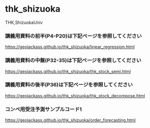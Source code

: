 # thk_shizuoka
THK,ShizuokaUniv

### 講義用資料の前半(P4-P20)は下記ページを参照してください
https://geojackass.github.io/thk_shizuoka/linear_regression.html

### 講義用資料の中盤(P32-35)は下記ページを参照してください
https://geojackass.github.io/thk_shizuoka/thk_stock_semi.html

### 講義用資料の後半(P36)は下記ページを参照してください
https://geojackass.github.io/thk_shizuoka/thk_stock_decompose.html

### コンペ用受注予測サンプルコード1
https://geojackass.github.io/thk_shizuoka/order_forecasting.html
